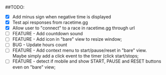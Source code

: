 ##TODO:

- [x] Add minus sign when negative time is displayed
- [x] Test api responses from racetime.gg
- [x] Allow user to "connect" to a race in racetime.gg through url
- [ ] FEATURE - Add countdown sound
- [ ] FEATURE - Add icon in "bare" view to resize window;
- [ ] BUG - Update hours count
- [ ] FEATURE - Add context menu to start/pause/reset in "bare" view. Maybe simply add a click event to the timer (click start/stops;
- [ ] FEATURE - detect if mobile and show START, PAUSE and RESET buttons even on "bare" view;
